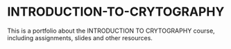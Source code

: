 # INTRODUCTION-TO-CRYTOGRAPHY
This is a portfolio about the INTRODUCTION TO CRYTOGRAPHY course, including assignments, slides and other resources.
